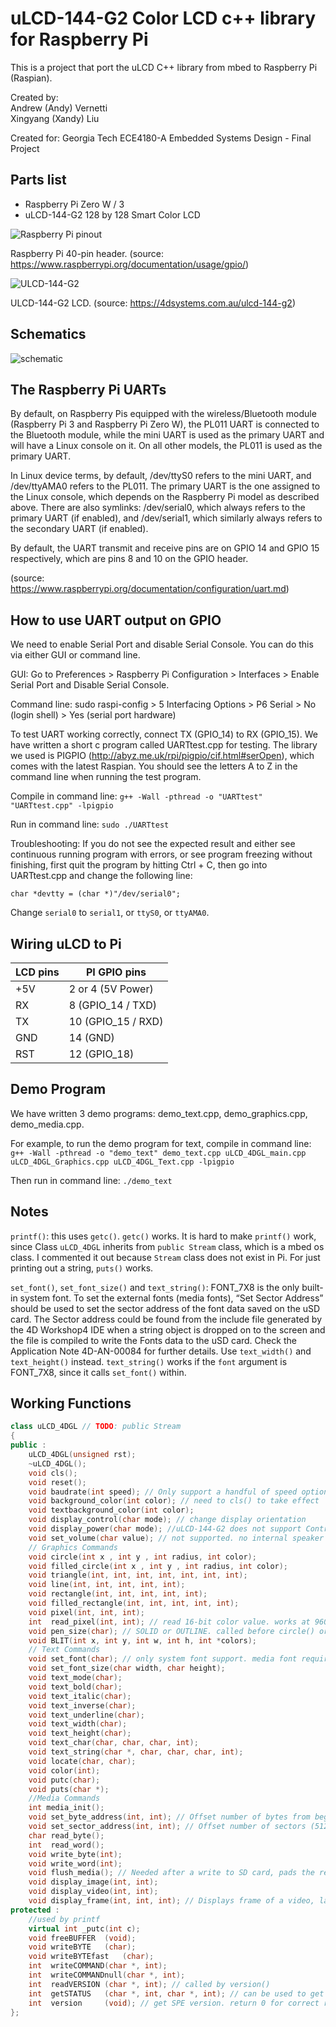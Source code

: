 # uLCD-144-G2 Color LCD c++ library for Raspberry Pi
This is a project that port the uLCD C++ library from mbed to Raspberry Pi (Raspian).

Created by:
<br>Andrew (Andy) Vernetti
<br>Xingyang (Xandy) Liu

Created for:
Georgia Tech ECE4180-A Embedded Systems Design - Final Project

## Parts list
- Raspberry Pi Zero W / 3
- uLCD-144-G2 128 by 128 Smart Color LCD

![Raspberry Pi pinout](GPIO-Pinout-Diagram-2.png)

Raspberry Pi 40-pin header. (source: https://www.raspberrypi.org/documentation/usage/gpio/)

![ULCD-144-G2](ulcd-144-g2.png)

ULCD-144-G2 LCD. (source: https://4dsystems.com.au/ulcd-144-g2)

## Schematics
![schematic](schematic.png)

## The Raspberry Pi UARTs 
By default, on Raspberry Pis equipped with the wireless/Bluetooth module (Raspberry Pi 3 and Raspberry Pi Zero W), the PL011 UART is connected to the Bluetooth module, while the mini UART is used as the primary UART and will have a Linux console on it. On all other models, the PL011 is used as the primary UART.

In Linux device terms, by default, /dev/ttyS0 refers to the mini UART, and /dev/ttyAMA0 refers to the PL011. The primary UART is the one assigned to the Linux console, which depends on the Raspberry Pi model as described above. There are also symlinks: /dev/serial0, which always refers to the primary UART (if enabled), and /dev/serial1, which similarly always refers to the secondary UART (if enabled).

By default, the UART transmit and receive pins are on GPIO 14 and GPIO 15 respectively, which are pins 8 and 10 on the GPIO header.

(source: https://www.raspberrypi.org/documentation/configuration/uart.md)

## How to use UART output on GPIO
We need to enable Serial Port and disable Serial Console. You can do this via either GUI or command line.

GUI: Go to Preferences > Raspberry Pi Configuration > Interfaces > Enable Serial Port and Disable Serial Console.

Command line: sudo raspi-config > 5 Interfacing Options > P6 Serial > No (login shell) > Yes (serial port hardware)

To test UART working correctly, connect TX (GPIO_14) to RX (GPIO_15). We have written a short c program called UARTtest.cpp for testing. The library we used is PIGPIO (http://abyz.me.uk/rpi/pigpio/cif.html#serOpen), which comes with the latest Raspian. You should see the letters A to Z in the command line when running the test program.

Compile in command line: `g++ -Wall -pthread -o "UARTtest" "UARTtest.cpp" -lpigpio`

Run in command line: `sudo ./UARTtest`

Troubleshooting: If you do not see the expected result and either see continuous running program with errors, or see program freezing without finishing, first quit the program by hitting Ctrl + C, then go into UARTtest.cpp and change the following line:

`char *devtty = (char *)"/dev/serial0";`

Change `serial0` to `serial1`, or `ttyS0`, or `ttyAMA0`.

## Wiring uLCD to Pi

LCD pins    |       PI GPIO pins
---         |       ---
+5V         |       2 or 4 (5V Power)
RX          |       8 (GPIO_14 / TXD)
TX          |       10 (GPIO_15 / RXD)
GND         |       14 (GND)
RST         |       12 (GPIO_18)

## Demo Program
We have written 3 demo programs: demo_text.cpp, demo_graphics.cpp, demo_media.cpp.

For example, to run the demo program for text, compile in command line: `g++ -Wall -pthread -o "demo_text" demo_text.cpp uLCD_4DGL_main.cpp uLCD_4DGL_Graphics.cpp uLCD_4DGL_Text.cpp -lpigpio`

Then run in command line: `./demo_text`

## Notes
`printf()`: this uses `getc()`. `getc()` works. It is hard to make `printf()` work, since Class `uLCD_4DGL` inherits from `public Stream` class, which is a mbed os class. I commented it out because `Stream` class does not exist in Pi. For just printing out a string, `puts()` works.

`set_font()`, `set_font_size()` and `text_string()`: FONT_7X8 is the only built-in system font. To set the external fonts (media fonts), “Set Sector Address” should be used to set the sector address of the font data saved on the uSD card. The Sector address could be found from the include file generated by the 4D Workshop4 IDE when a string object is dropped on to the screen and the file is compiled to write the Fonts data to the uSD card. Check the Application Note 4D-AN-00084 for further details. Use `text_width()` and `text_height()` instead. `text_string()` works if the `font` argument is FONT_7X8, since it calls `set_font()` within.

## Working Functions
```c++
class uLCD_4DGL // TODO: public Stream
{
public :
    uLCD_4DGL(unsigned rst);
    ~uLCD_4DGL();
    void cls();
    void reset();
    void baudrate(int speed); // Only support a handful of speed options
    void background_color(int color); // need to cls() to take effect
    void textbackground_color(int color);
    void display_control(char mode); // change display orientation
    void display_power(char mode); //uLCD-144-G2 does not support Contrast ‘levels’, values from 1-15 turn the display ‘On’, 0 turn the Display ‘Off’
    void set_volume(char value); // not supported. no internal speaker for testing.
    // Graphics Commands
    void circle(int x , int y , int radius, int color);
    void filled_circle(int x , int y , int radius, int color);
    void triangle(int, int, int, int, int, int, int);
    void line(int, int, int, int, int);
    void rectangle(int, int, int, int, int);
    void filled_rectangle(int, int, int, int, int);
    void pixel(int, int, int);
    int  read_pixel(int, int); // read 16-bit color value. works at 9600 baud rate.
    void pen_size(char); // SOLID or OUTLINE. called before circle() or rectangle()
    void BLIT(int x, int y, int w, int h, int *colors);
    // Text Commands
    void set_font(char); // only system font support. media font requires data font saved on sd card
    void set_font_size(char width, char height);  
    void text_mode(char);
    void text_bold(char);
    void text_italic(char);
    void text_inverse(char);
    void text_underline(char);
    void text_width(char);
    void text_height(char);
    void text_char(char, char, char, int);
    void text_string(char *, char, char, char, int);
    void locate(char, char);
    void color(int);
    void putc(char);
    void puts(char *);
    //Media Commands
    int media_init();
    void set_byte_address(int, int); // Offset number of bytes from beginning
    void set_sector_address(int, int); // Offset number of sectors (512 bytes) from beginning 
    char read_byte();
    int  read_word();
    void write_byte(int);
    void write_word(int);
    void flush_media(); // Needed after a write to SD card, pads the rest of the sector with 0xFF
    void display_image(int, int);
    void display_video(int, int);
    void display_frame(int, int, int); // Displays frame of a video, last int is frame number
protected :
    //used by printf
    virtual int _putc(int c);
    void freeBUFFER  (void);
    void writeBYTE   (char);
    void writeBYTEfast   (char);
    int  writeCOMMAND(char *, int);
    int  writeCOMMANDnull(char *, int);
    int  readVERSION (char *, int); // called by version()
    int  getSTATUS   (char *, int, char *, int); // can be used to get display model
    int  version     (void); // get SPE version. return 0 for correct return.
};
```
